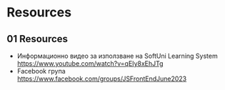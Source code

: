 # Resources

## 01 Resources
- Информационно видео за използване на SoftUni Learning System https://www.youtube.com/watch?v=qEIy8xEhJTg
- Facebook група https://www.facebook.com/groups/JSFrontEndJune2023


